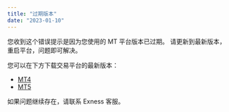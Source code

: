 ```yaml
---
title: "过期版本"
date: "2023-01-10"
---
```


<Ads></Ads> 

您收到这个错误提示是因为您使用的 MT 平台版本已过期。 请更新到最新版本，重启平台，问题即可解决。

您可以在下方下载交易平台的最新版本：

- [MT4](https://download.metatrader.com/cdn/web/exness.technologies.ltd/mt4/exness4setup.exe)
- [MT5](https://download.metatrader.com/cdn/web/exness.technologies.ltd/mt5/exness5setup.exe)

如果问题继续存在，请联系 Exness 客服。